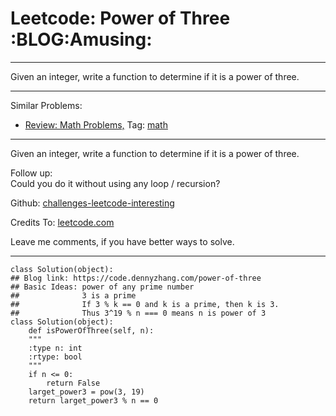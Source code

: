 
# Leetcode: Power of Three     :BLOG:Amusing:

---

Given an integer, write a function to determine if it is a power of three.  

---

Similar Problems:  

-   [Review: Math Problems,](https://code.dennyzhang.com/review-math) Tag: [math](https://code.dennyzhang.com/tag/math)

---

Given an integer, write a function to determine if it is a power of three.  

Follow up:  
Could you do it without using any loop / recursion?  

Github: [challenges-leetcode-interesting](https://github.com/DennyZhang/challenges-leetcode-interesting/tree/master/problems/power-of-three)  

Credits To: [leetcode.com](https://leetcode.com/problems/power-of-three/description/)  

Leave me comments, if you have better ways to solve.  

---

    class Solution(object):
    ## Blog link: https://code.dennyzhang.com/power-of-three
    ## Basic Ideas: power of any prime number
    ##              3 is a prime
    ##              If 3 % k == 0 and k is a prime, then k is 3.
    ##              Thus 3^19 % n === 0 means n is power of 3
    class Solution(object):
        def isPowerOfThree(self, n):
    	"""
    	:type n: int
    	:rtype: bool
    	"""
    	if n <= 0:
    	    return False
    	larget_power3 = pow(3, 19)
    	return larget_power3 % n == 0

